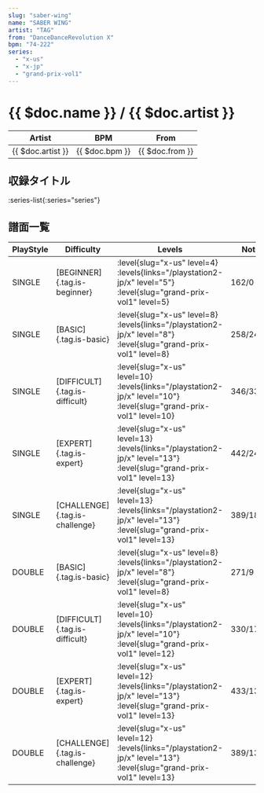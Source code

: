 ```yaml
---
slug: "saber-wing"
name: "SABER WING"
artist: "TAG"
from: "DanceDanceRevolution X"
bpm: "74-222"
series:
  - "x-us"
  - "x-jp"
  - "grand-prix-vol1"
---
```


# {{ $doc.name }} / {{ $doc.artist }}

|Artist|BPM|From|
|------|---|----|
|{{ $doc.artist }}|{{ $doc.bpm }}|{{ $doc.from }}|

## 収録タイトル

:series-list{:series="series"}

## 譜面一覧

|PlayStyle|Difficulty|Levels|Notes|Movie|
|---------|----------|------|-----|-----|
|SINGLE|[BEGINNER]{.tag.is-beginner}|<div class="field is-grouped is-grouped-multiline"> :level{slug="x-us" level=4}  :levels{links="/playstation2-jp/x" level="5"} :level{slug="grand-prix-vol1" level=5}</div>|162/0||
|SINGLE|[BASIC]{.tag.is-basic}|<div class="field is-grouped is-grouped-multiline"> :level{slug="x-us" level=8}  :levels{links="/playstation2-jp/x" level="8"} :level{slug="grand-prix-vol1" level=8}</div>|258/24||
|SINGLE|[DIFFICULT]{.tag.is-difficult}|<div class="field is-grouped is-grouped-multiline"> :level{slug="x-us" level=10}  :levels{links="/playstation2-jp/x" level="10"} :level{slug="grand-prix-vol1" level=10}</div>|346/33||
|SINGLE|[EXPERT]{.tag.is-expert}|<div class="field is-grouped is-grouped-multiline"> :level{slug="x-us" level=13}  :levels{links="/playstation2-jp/x" level="13"} :level{slug="grand-prix-vol1" level=13}</div>|442/24||
|SINGLE|[CHALLENGE]{.tag.is-challenge}|<div class="field is-grouped is-grouped-multiline"> :level{slug="x-us" level=13}  :levels{links="/playstation2-jp/x" level="13"} :level{slug="grand-prix-vol1" level=13}</div>|389/18(59)||
|DOUBLE|[BASIC]{.tag.is-basic}|<div class="field is-grouped is-grouped-multiline"> :level{slug="x-us" level=8}  :levels{links="/playstation2-jp/x" level="8"} :level{slug="grand-prix-vol1" level=8}</div>|271/9||
|DOUBLE|[DIFFICULT]{.tag.is-difficult}|<div class="field is-grouped is-grouped-multiline"> :level{slug="x-us" level=10}  :levels{links="/playstation2-jp/x" level="10"} :level{slug="grand-prix-vol1" level=12}</div>|330/17||
|DOUBLE|[EXPERT]{.tag.is-expert}|<div class="field is-grouped is-grouped-multiline"> :level{slug="x-us" level=12}  :levels{links="/playstation2-jp/x" level="13"} :level{slug="grand-prix-vol1" level=13}</div>|433/13||
|DOUBLE|[CHALLENGE]{.tag.is-challenge}|<div class="field is-grouped is-grouped-multiline"> :level{slug="x-us" level=12}  :levels{links="/playstation2-jp/x" level="13"} :level{slug="grand-prix-vol1" level=13}</div>|389/13(48)||
